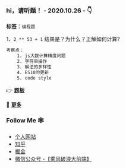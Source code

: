 <!--
**szjxxy/szjxxy** is a ✨ _special_ ✨ repository because its `README.md` (this file) appears on your GitHub profile.

Here are some ideas to get you started:

- 🔭 I’m currently working on ...
- 🌱 I’m currently learning ...
- 👯 I’m looking to collaborate on ...
- 🤔 I’m looking for help with ...
- 💬 Ask me about ...
- 📫 How to reach me: ...
- 😄 Pronouns: ...
- ⚡ Fun fact: ...
-->

### hi，请听题！ - 2020.10.26 -  👇

**标签**：`编程题`

1、`2 ** 53 + 1` 结果是？为什么？正解如何计算?

```html
考察点：
    1. js大数计算精度问题
    2. 字符串操作
    3. 解法的多样性
    4. ES10的更新
    5. code style
```
 👉   **[题板](https://github.com/szjxxy/fe-happy-interview/issues/2)**

🚀    **[更多](https://github.com/szjxxy/fe-happy-interview/issues)**
### Follow Me 🕸

- [个人网站](http://fe.teachclass.cn/)
- [知乎](http://fe.teachclass.cn/)
- [掘金](http://fe.teachclass.cn/)
- [微信公众号 -【乘风破浪大前端】](http://fe.teachclass.cn/)
